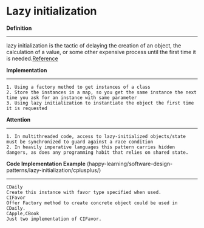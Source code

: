 Lazy initialization
=
**Definition**
___
lazy initialization is the tactic of delaying the creation of an object, the calculation of a value, or some other expensive process until the first time it is needed.[Reference](https://en.wikipedia.org/wiki/Lazy_initialization)
		
**Implementation**
___
	1. Using a factory method to get instances of a class
	2. Store the instances in a map, so you get the same instance the next time you ask for an instance with same parameter
	3. Using lazy initialization to instantiate the object the first time it is requested
**Attention**
___
	1. In multithreaded code, access to lazy-initialized objects/state must be synchronized to guard against a race condition
	2. In heavily imperative languages this pattern carries hidden dangers, as does any programming habit that relies on shared state.

**Code Implementation Example** 
(happy-learning/software-design-patterns/lazy-initialization/cplusplus/)
____
	CDaily
	Create this instance with favor type specified when used.
	CIFavor
	Offer Factory method to create concrete object could be used in CDaily.
	CApple,CBook
	Just two implementation of CIFavor.
